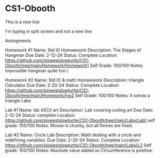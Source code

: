 # CS1-Obooth

This is a new line

I'm typing in split screen and not a new line

Assingments

Homework #1
    Name: Std IO Homwework
    Description: The Stages of Hangman
    Due Date: 2-12-24
    Status: Complete
    Location: https://github.com/slowestslowturtle/CS1-Obooth/tree/main/Homework/Homework1
    Self Grade: 100/100
    Notes: Impossible hangman quite fun.\

Homework #2
    Name: Std IO & math Homwework
    Description: triangle Calculator
    Due Date: 2-20-24
    Status: Complete
    Location: https://github.com/slowestslowturtle/CS1-Obooth/tree/main/Homework/hw2
    Self Grade: 100/100
    Notes: It solves a triangle
Labs

Lab #1
    Name: lab ASCII art
    Description: Lab covering coding art
    Due Date: 2-12-24
    Status: complete
    Location: https://github.com/slowestslowturtle/CS1-Obooth/tree/main/Labs/Lab1
    self grade: 100/100
    Notes: Mouse is chunky, but all fixmes are fixed.

Lab #2 
    Name: Circle Lab
    Description: Math dealing with a circle and redefining variables.
    Due Date: 2-20-24
    Status: Complete
    Location: https://github.com/slowestslowturtle/CS1-Obooth/tree/main/Labs/L2
    Self grade: 100/100
    Notes: Absolute value added so Circumference is positive.